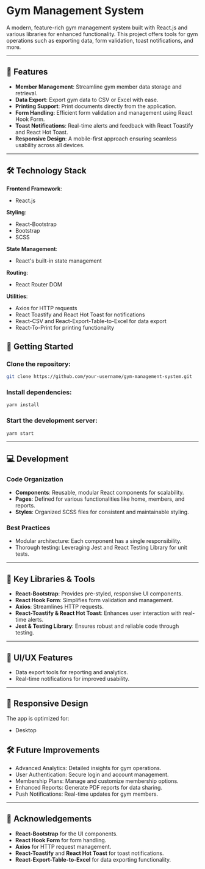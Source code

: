# Gym Management System

A modern, feature-rich gym management system built with React.js and various libraries for enhanced functionality. This project offers tools for gym operations such as exporting data, form validation, toast notifications, and more.

---

## 🌟 Features

- **Member Management**: Streamline gym member data storage and retrieval.  
- **Data Export**: Export gym data to CSV or Excel with ease.  
- **Printing Support**: Print documents directly from the application.  
- **Form Handling**: Efficient form validation and management using React Hook Form.  
- **Toast Notifications**: Real-time alerts and feedback with React Toastify and React Hot Toast.  
- **Responsive Design**: A mobile-first approach ensuring seamless usability across all devices.  

---

## 🛠️ Technology Stack

**Frontend Framework**:  
- React.js  

**Styling**:  
- React-Bootstrap  
- Bootstrap  
- SCSS  

**State Management**:  
- React's built-in state management  

**Routing**:  
- React Router DOM  

**Utilities**:  
- Axios for HTTP requests  
- React Toastify and React Hot Toast for notifications  
- React-CSV and React-Export-Table-to-Excel for data export  
- React-To-Print for printing functionality  

## 🚀 Getting Started

### Clone the repository:

```bash
git clone https://github.com/your-username/gym-management-system.git
```

### Install dependencies:

```bash
yarn install
```

### Start the development server:

```bash
yarn start
```

---

## 💻 Development

### Code Organization
- **Components**: Reusable, modular React components for scalability.  
- **Pages**: Defined for various functionalities like home, members, and reports.  
- **Styles**: Organized SCSS files for consistent and maintainable styling.  

### Best Practices
- Modular architecture: Each component has a single responsibility.  
- Thorough testing: Leveraging Jest and React Testing Library for unit tests.  

---

## 🔑 Key Libraries & Tools

- **React-Bootstrap**: Provides pre-styled, responsive UI components.  
- **React Hook Form**: Simplifies form validation and management.  
- **Axios**: Streamlines HTTP requests.  
- **React-Toastify & React Hot Toast**: Enhances user interaction with real-time alerts.  
- **Jest & Testing Library**: Ensures robust and reliable code through testing.  

---

## 🎨 UI/UX Features

- Data export tools for reporting and analytics.  
- Real-time notifications for improved usability.  

---

## 📱 Responsive Design

The app is optimized for:

- Desktop  

## 🛠️ Future Improvements

- Advanced Analytics: Detailed insights for gym operations.  
- User Authentication: Secure login and account management.  
- Membership Plans: Manage and customize membership options.  
- Enhanced Reports: Generate PDF reports for data sharing.  
- Push Notifications: Real-time updates for gym members.  

---

## 🔗 Acknowledgements

- **React-Bootstrap** for the UI components.  
- **React Hook Form** for form handling.  
- **Axios** for HTTP request management.  
- **React-Toastify** and **React Hot Toast** for toast notifications.  
- **React-Export-Table-to-Excel** for data exporting functionality.  
